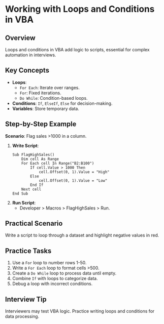# Working with Loops and Conditions in VBA

## Overview
Loops and conditions in VBA add logic to scripts, essential for complex automation in interviews.

## Key Concepts
- **Loops**:
  - `For Each`: Iterate over ranges.
  - `For`: Fixed iterations.
  - `Do While`: Condition-based loops.
- **Conditions**: `If`, `ElseIf`, `Else` for decision-making.
- **Variables**: Store temporary data.

## Step-by-Step Example
**Scenario**: Flag sales >1000 in a column.
1. **Write Script**:
   ```vba
   Sub FlagHighSales()
       Dim cell As Range
       For Each cell In Range("B2:B100")
           If cell.Value > 1000 Then
               cell.Offset(0, 1).Value = "High"
           Else
               cell.Offset(0, 1).Value = "Low"
           End If
       Next cell
   End Sub
   ```
2. **Run Script**:
   - Developer > Macros > FlagHighSales > Run.

## Practical Scenario
Write a script to loop through a dataset and highlight negative values in red.

## Practice Tasks
1. Use a `For` loop to number rows 1-50.
2. Write a `For Each` loop to format cells >500.
3. Create a `Do While` loop to process data until empty.
4. Combine `If` with loops to categorize data.
5. Debug a loop with incorrect conditions.

## Interview Tip
Interviewers may test VBA logic. Practice writing loops and conditions for data processing.